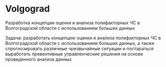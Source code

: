 # Volgograd

Разработка концепции оценки и анализа полифакторных ЧС в Волгоградской области с использованием больших данных

Задача: разработать концепцию оценки и анализа полифакторных ЧС в Волгоградской области с использованием больших данных, а также спрогнозировать различные чрезвычайные ситуации и постараться выработать превентивные управленческие решения на основе проведенного анализа данных
